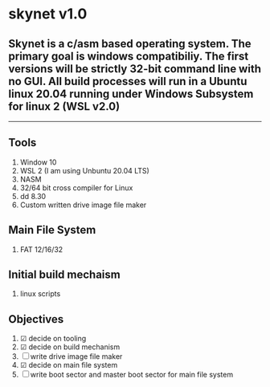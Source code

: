 # skynet v1.0

## Skynet is a c/asm based operating system. The primary goal is windows compatibiliy. The first versions will be strictly 32-bit command line with no GUI. All build processes will run in a Ubuntu linux 20.04 running under Windows Subsystem for linux 2 (WSL v2.0)
---
## Tools
1. Window 10
2. WSL 2 (I am using Unbuntu 20.04 LTS)
3. NASM
4. 32/64 bit cross compiler for Linux
5. dd 8.30
6. Custom written drive image file maker

## Main File System
1) FAT 12/16/32

## Initial build mechaism
1) linux scripts

## Objectives
1. &#9745; decide on tooling
2. &#9745; decide on build mechanism
3. &#9744; write drive image file maker
4. &#9745; decide on main file system
4. &#9744; write boot sector and master boot sector for main file system


